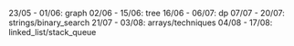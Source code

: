 23/05 - 01/06: graph
02/06 - 15/06: tree
16/06 - 06/07: dp
07/07 - 20/07: strings/binary_search
21/07 - 03/08: arrays/techniques
04/08 - 17/08: linked_list/stack_queue

